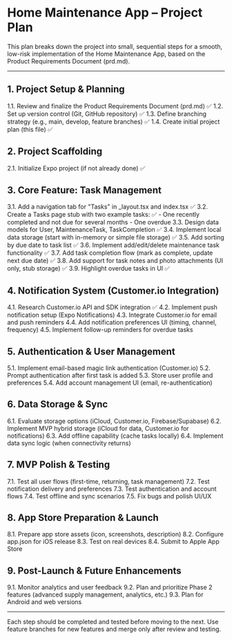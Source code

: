 # Home Maintenance App – Project Plan

This plan breaks down the project into small, sequential steps for a smooth, low-risk implementation of the Home Maintenance App, based on the Product Requirements Document (prd.md).

---

## 1. Project Setup & Planning
1.1. Review and finalize the Product Requirements Document (prd.md) ✅
1.2. Set up version control (Git, GitHub repository) ✅
1.3. Define branching strategy (e.g., main, develop, feature branches) ✅
1.4. Create initial project plan (this file) ✅

## 2. Project Scaffolding
2.1. Initialize Expo project (if not already done) ✅

## 3. Core Feature: Task Management
3.1. Add a navigation tab for "Tasks" in _layout.tsx and index.tsx ✅
3.2. Create a Tasks page stub with two example tasks: ✅
    - One recently completed and not due for several months
    - One overdue
3.3. Design data models for User, MaintenanceTask, TaskCompletion ✅
3.4. Implement local data storage (start with in-memory or simple file storage) ✅
3.5. Add sorting by due date to task list ✅
3.6. Implement add/edit/delete maintenance task functionality ✅
3.7. Add task completion flow (mark as complete, update next due date) ✅
3.8. Add support for task notes and photo attachments (UI only, stub storage) ✅
3.9. Highlight overdue tasks in UI ✅

## 4. Notification System (Customer.io Integration)
4.1. Research Customer.io API and SDK integration ✅
4.2. Implement push notification setup (Expo Notifications)
4.3. Integrate Customer.io for email and push reminders
4.4. Add notification preferences UI (timing, channel, frequency)
4.5. Implement follow-up reminders for overdue tasks

## 5. Authentication & User Management
5.1. Implement email-based magic link authentication (Customer.io)
5.2. Prompt authentication after first task is added
5.3. Store user profile and preferences
5.4. Add account management UI (email, re-authentication)

## 6. Data Storage & Sync
6.1. Evaluate storage options (iCloud, Customer.io, Firebase/Supabase)
6.2. Implement MVP hybrid storage (iCloud for data, Customer.io for notifications)
6.3. Add offline capability (cache tasks locally)
6.4. Implement data sync logic (when connectivity returns)

## 7. MVP Polish & Testing
7.1. Test all user flows (first-time, returning, task management)
7.2. Test notification delivery and preferences
7.3. Test authentication and account flows
7.4. Test offline and sync scenarios
7.5. Fix bugs and polish UI/UX

## 8. App Store Preparation & Launch
8.1. Prepare app store assets (icon, screenshots, description)
8.2. Configure app.json for iOS release
8.3. Test on real devices
8.4. Submit to Apple App Store

## 9. Post-Launch & Future Enhancements
9.1. Monitor analytics and user feedback
9.2. Plan and prioritize Phase 2 features (advanced supply management, analytics, etc.)
9.3. Plan for Android and web versions

---

Each step should be completed and tested before moving to the next. Use feature branches for new features and merge only after review and testing. 